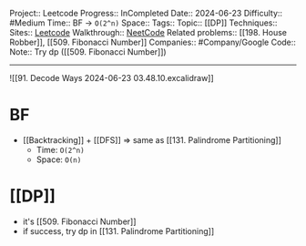 Project:: Leetcode
Progress:: InCompleted
Date:: 2024-06-23
Difficulty:: #Medium 
Time:: BF -> `O(2^n)`
Space:: 
Tags:: 
Topic:: [[DP]]
Techniques:: 
Sites:: [Leetcode](https://leetcode.com/problems/decode-ways/description/)
Walkthrough:: [NeetCode](https://www.youtube.com/watch?v=6aEyTjOwlJU)
Related problems:: [[198. House Robber]], [[509. Fibonacci Number]]
Companies:: #Company/Google
Code:: 
Note:: Try dp ([[509. Fibonacci Number]])

---

![[91. Decode Ways 2024-06-23 03.48.10.excalidraw]]


# BF 
- [[Backtracking]] + [[DFS]] => same as [[131. Palindrome Partitioning]]
	- Time: `O(2^n)`
	- Space: `O(n)`

# [[DP]]
- it's [[509. Fibonacci Number]]
- if success, try dp in [[131. Palindrome Partitioning]]